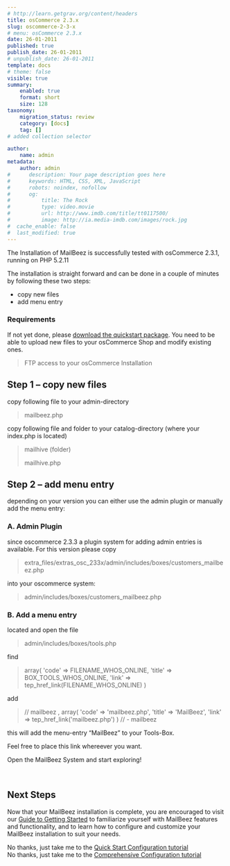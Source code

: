 ```yaml
---
# http://learn.getgrav.org/content/headers
title: osCommerce 2.3.x
slug: oscommerce-2-3-x
# menu: osCommerce 2.3.x
date: 26-01-2011
published: true
publish_date: 26-01-2011
# unpublish_date: 26-01-2011
template: docs
# theme: false
visible: true
summary:
    enabled: true
    format: short
    size: 128
taxonomy:
    migration_status: review
    category: [docs]
    tag: []
# added collection selector

author:
    name: admin
metadata:
    author: admin
#      description: Your page description goes here
#      keywords: HTML, CSS, XML, JavaScript
#      robots: noindex, nofollow
#      og:
#          title: The Rock
#          type: video.movie
#          url: http://www.imdb.com/title/tt0117500/
#          image: http://ia.media-imdb.com/images/rock.jpg
#  cache_enable: false
#  last_modified: true
---
```


The Installation of MailBeez is successfully tested with osCommerce 2.3.1, running on PHP 5.2.11

The installation is straight forward and can be done in a couple of minutes by following these two steps:

- copy new files
- add menu entry

### Requirements

If not yet done, please [download the quickstart package](http://www.mailbeez.com/quickstart/?id=1&lang=en). You need to be able to upload new files to your osCommerce Shop and modify existing ones.

> FTP access to your osCommerce Installation

## Step 1 – copy new files

copy following file to your admin-directory

> mailbeez.php

copy following file and folder to your catalog-directory (where your index.php is located)

> mailhive (folder)
> 
> mailhive.php

## Step 2 – add menu entry

depending on your version you can either use the admin plugin or manually add the menu entry:

### A. Admin Plugin

since oscommerce 2.3.3 a plugin system for adding admin entries is available. For this version please copy

> extra\_files/extras\_osc\_233x/admin/includes/boxes/customers\_mailbeez.php

into your oscommerce system:

> admin/includes/boxes/customers\_mailbeez.php

### B. Add a menu entry

located and open the file

> admin/includes/boxes/tools.php

find

> array(
>         'code' => FILENAME_WHOS_ONLINE,
>         'title' => BOX_TOOLS_WHOS_ONLINE,
>         'link' => tep_href_link(FILENAME_WHOS_ONLINE)
>     )

add

> // mailbeez
>     ,
>     array(
>         'code' => 'mailbeez.php',
>         'title' => 'MailBeez',
>         'link' => tep_href_link('mailbeez.php')
>     )
>     // - mailbeez

this will add the menu-entry “MailBeez” to your Tools-Box.

Feel free to place this link whereever you want.

Open the MailBeez System and start exploring!

 

## Next Steps

Now that your MailBeez installation is complete, you are encouraged to visit our [ Guide to Getting Started](http://www.mailbeez.com/documentation/tutorials/guide-to-getting-started/) to familiarize yourself with MailBeez features and functionality, and to learn how to configure and customize your MailBeez installation to suit your needs.

No thanks, just take me to the [Quick Start Configuration tutorial](http://www.mailbeez.com/documentation/tutorials/mailbeez-quick-start-configuration-tutorial/)  
 No thanks, just take me to the [Comprehensive Configuration tutorial](http://www.mailbeez.com/documentation/tutorials/mailbeez-comprehensive-configuration-tutorial/)
